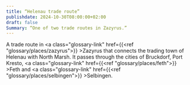 ```yaml
---
title: “Helenau trade route”
publishdate: 2024-10-30T08:00:00+02:00
draft: false
Summary: “One of two trade routes in Zazyrus.”
---
```


A trade route in <a class="glossary-link" href={{<ref "glossary/places/zazyrus">}} >Zazyrus</a> that connects the trading town of Helenau with North Marsh. It passes through the cities of Bruckdorf, Port Kresto, <a class="glossary-link" href={{<ref "glossary/places/feth">}} >Feth</a> and <a class="glossary-link" href={{<ref "glossary/places/selbingen">}} >Selbingen</a>.
